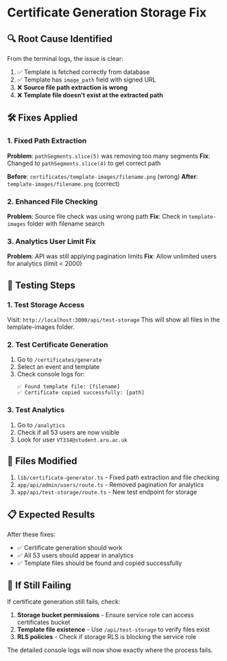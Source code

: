 # Certificate Generation Storage Fix

## 🔍 **Root Cause Identified**

From the terminal logs, the issue is clear:
1. ✅ Template is fetched correctly from database
2. ✅ Template has `image_path` field with signed URL
3. ❌ **Source file path extraction is wrong**
4. ❌ **Template file doesn't exist at the extracted path**

## 🛠️ **Fixes Applied**

### 1. Fixed Path Extraction
**Problem**: `pathSegments.slice(5)` was removing too many segments
**Fix**: Changed to `pathSegments.slice(4)` to get correct path

**Before**: `certificates/template-images/filename.png` (wrong)
**After**: `template-images/filename.png` (correct)

### 2. Enhanced File Checking
**Problem**: Source file check was using wrong path
**Fix**: Check in `template-images` folder with filename search

### 3. Analytics User Limit Fix
**Problem**: API was still applying pagination limits
**Fix**: Allow unlimited users for analytics (limit < 2000)

## 🧪 **Testing Steps**

### 1. Test Storage Access
Visit: `http://localhost:3000/api/test-storage`
This will show all files in the template-images folder.

### 2. Test Certificate Generation
1. Go to `/certificates/generate`
2. Select an event and template
3. Check console logs for:
   ```
   ✅ Found template file: [filename]
   ✅ Certificate copied successfully: [path]
   ```

### 3. Test Analytics
1. Go to `/analytics`
2. Check if all 53 users are now visible
3. Look for user `VT334@student.aru.ac.uk`

## 🔧 **Files Modified**

1. `lib/certificate-generator.ts` - Fixed path extraction and file checking
2. `app/api/admin/users/route.ts` - Removed pagination for analytics
3. `app/api/test-storage/route.ts` - New test endpoint for storage

## 📋 **Expected Results**

After these fixes:
- ✅ Certificate generation should work
- ✅ All 53 users should appear in analytics
- ✅ Template files should be found and copied successfully

## 🚨 **If Still Failing**

If certificate generation still fails, check:
1. **Storage bucket permissions** - Ensure service role can access certificates bucket
2. **Template file existence** - Use `/api/test-storage` to verify files exist
3. **RLS policies** - Check if storage RLS is blocking the service role

The detailed console logs will now show exactly where the process fails.



